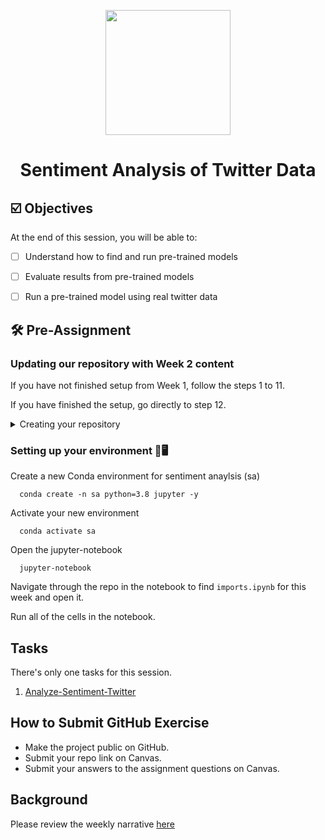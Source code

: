 <p align = "center" draggable=”false” ><img src="https://user-images.githubusercontent.com/37101144/161836199-fdb0219d-0361-4988-bf26-48b0fad160a3.png"
     width="200px"
     height="auto"/>
</p>



# <h1 align="center" id="heading">Sentiment Analysis of Twitter Data</h1>



## ☑️ Objectives

At the end of this session, you will be able to:
- [ ] Understand how to find and run pre-trained models
- [ ] Evaluate results from pre-trained models
- [ ] Run a pre-trained model using real twitter data


## :hammer_and_wrench: Pre-Assignment

### Updating our repository with Week 2 content

If you have not finished setup from Week 1, follow the steps 1 to 11.

If you have finished the setup, go directly to step 12.

<details>
  <summary>Creating your repository</summary>
  <br>

1. The first thing to do is create a new empty public repository!

![image](https://user-images.githubusercontent.com/19699016/176268864-0893db99-f496-4e0f-8860-fc635ec76106.png)

2. Be sure to fill out your repository name, description, and ensure it's public! NOTE: DO NOT ADD A README OR LICENSE
     
![image](https://user-images.githubusercontent.com/19699016/176269140-57baeb17-9e97-412b-bd9b-866dc7012e85.png)

3. Now that you've done the required set-up on GitHub.com, let's move to our terminal and clone the MLE-10 repository!
     
     ```console
     git clone git@github.com:FourthBrain/MLE-10.git
     ```   

4. Now, we're going to copy the contents of the assignment to a new folder using the following command
     
     ```console
     cp -r MLE-10/assignments/week-2-analyze-sentiment-twitter .
     ```

5. Once that is complete, we'll `cd` into the newly created folder with
     
     ```console
     cd week-2-analyze-sentiment-twitter
     ```
     
6. Now, let's init our repository in this folder using
     
     ```console
     git init
     ```
     
7. We'll add the contents of the folder using
     
     ```console
     git add .
     ```
     
8. Let's create an initial commit!
     
     ```console
     git commit -m "Initial Commit"
     ```
     
9. Now we can add our created repository as a remote using the following command. Don't forget, you can get the SSH address from your repository by clicking the green `Code` button on GitHub.com!
     
     ```console
     git remote add main git@github.com:<YOUR GITHUB USERNAME>/<YOUR REPOSITORY NAME>
     ```
     
10. Now we'll set our branch to `main`
     
     ```console
     git branch -M main
     ```
     
11. Last, but not least, let's push the contents of our commit to our repo!
     
     ```console
     git push -u main main
     ```

12. OPTIONAL: If you've already cloned the MLE-10 repository - feel free to pull the recent changes by `cd`ing into the directory that contains the MLE-10 repo, and running this command. Be sure to return to the parent directory before moving on! (`cd ..`)
     
     ```console
      git pull origin main
     ```

13. That's it, that's all!

</details>

### Setting up your environment 🐍🖥️

Create a new Conda environment for sentiment anaylsis (sa)

```console
  conda create -n sa python=3.8 jupyter -y
```

Activate your new environment
```console
  conda activate sa
```

Open the jupyter-notebook
```console
  jupyter-notebook
```

Navigate through the repo in the notebook to find `imports.ipynb` for this week and open it.

Run all of the cells in the notebook.

## Tasks

There's only one tasks for this session.

1. [Analyze-Sentiment-Twitter](nb/analyze-sentiment-twitter.ipynb)

## How to Submit GitHub Exercise

- Make the project public on GitHub.
- Submit your repo link on Canvas. 
- Submit your answers to the assignment questions on Canvas.


## Background

Please review the weekly narrative [here](https://great-yamamomo-5c3.notion.site/Week-2-Building-Data-Centric-AI-Products-e4e0ab67b110481986f69b55560ca28e)
